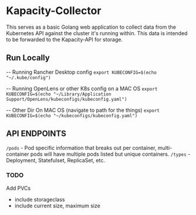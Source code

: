 # Kapacity-Collector
This serves as a basic Golang web application to collect data from the Kubernetes API against the cluster it's running within.
This data is intended to be forwarded to the Kapacity-API for storage.

## Run Locally

-- Running Rancher Desktop config
`export KUBECONFIG=$(echo "~/.kube/config")`

-- Running OpenLens or other K8s config on a MAC OS
`export KUBECONFIG=$(echo "~/Library/Application Support/OpenLens/kubeconfigs/kubeconfig.yaml")`

-- Other Dir On MAC OS (navigate to path for the things)
`export KUBECONFIG=$(echo "~/kubeconfigs/kubeconfig.yaml")`

## API ENDPOINTS
`/pods` - Pod specific information that breaks out per container, multi-container pods will have multiple pods listed but unique containers.
`/types` - Deployment, Statefulset, ReplicaSet, etc.

### TODO
Add PVCs
- include storageclass
- include current size, maximum size

